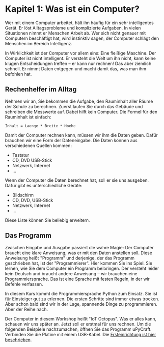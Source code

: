 # Kapitel 1: Was ist ein Computer?

Wer mit einem Computer arbeitet, hält ihn häufig für ein sehr intelligentes Gerät. Er löst Alltagsprobleme und komplizierte Aufgaben. In vielen Situationen nimmt er Menschen Arbeit ab. Wer sich nicht genauer mit Computern beschäftigt hat, wird instinktiv sagen, der Computer schlägt den Menschen im Bereich Intelligenz.

In Wirklichkeit ist der Computer vor allem eins: Eine fleißige Maschine. Der Computer ist nicht intelligent. Er versteht die Welt um ihn nicht, kann keine klugen Entscheidungen treffen – er kann nur rechnen! Das aber ziemlich schnell. Er nimmt Daten entgegen und macht damit das, was man ihm befohlen hat.

## Rechenhelfer im Alltag

Nehmen wir an, Sie bekommen die Aufgabe, den Rauminhalt aller Räume der Schule zu berechnen. Zuerst laufen Sie durch das Gebäude und schreiben die Messwerte auf. Dabei hilft kein Computer. Die Formel für den Rauminhalt ist einfach:

```
Inhalt = Laenge * Breite * Hoehe
```

Damit der Computer rechnen kann, müssen wir ihm die Daten geben. Dafür brauchen wir eine Form der Dateneingabe. Die Daten können aus verschiedenen Quellen kommen:

* Tastatur
* CD, DVD USB-Stick
* Netzwerk, Internet
* ...

Wenn der Computer die Daten berechnet hat, soll er sie uns ausgeben. Dafür gibt es unterschiedliche Geräte:

* Bildschirm
* CD, DVD, USB-Stick
* Netzwerk, Internet
* ...

Diese Liste können Sie beliebig erweitern.

## Das Programm

Zwischen Eingabe und Ausgabe passiert die wahre Magie: Der Computer braucht eine klare Anweisung, was er mit den Daten anstellen soll. Diese Anweisung heißt "Programm" und derjenige, der das Programm geschrieben hat, ist der "Programmierer". Hier kommen Sie ins Spiel. Sie lernen, wie Sie dem Computer ein Programm beibringen. Der versteht leider kein Deutsch und braucht andere Anweisung – wir brauchen eine Programmiersprache. Das ist eine Sprache mit festen Regeln, in der wir Befehle verfassen.

In diesem Kurs kommt die Programmiersprache Python zum Einsatz. Sie ist für Einsteiger gut zu erlernen. Die ersten Schritte sind immer etwas trocken. Aber schon bald sind wir in der Lage, spannende Dinge zu programmieren. Aber der Reihe nach.

Der Computer in diesem Workshop heißt "IoT Octopus". Was er alles kann, schauen wir uns später an. Jetzt soll er erstmal für uns rechnen. Um die folgenden Beispiele nachzumachen, öffnen Sie das Programm uPyCraft. Verbinden Sie die Platine mit einem USB-Kabel. Die [Ersteinrichtung ist hier beschrieben](../lesson0/lesson0.md).
